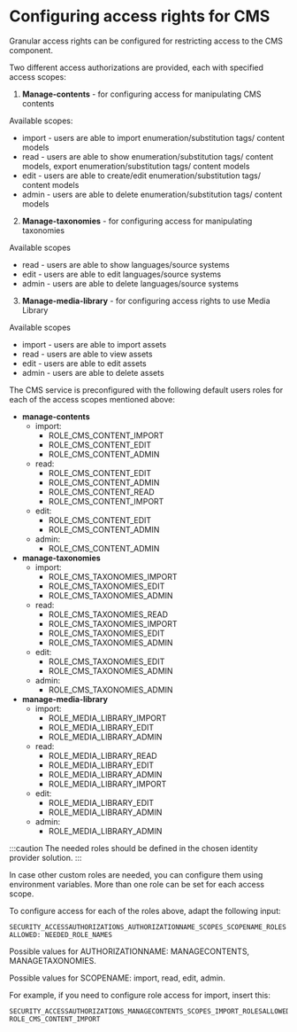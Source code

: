 # Configuring access rights for CMS

Granular access rights can be configured for restricting access to the CMS component.

Two different access authorizations are provided, each with specified access scopes:

1. **Manage-contents** - for configuring access for manipulating CMS contents

Available scopes:

* import - users are able to import enumeration/substitution tags/ content models
* read - users are able to show enumeration/substitution tags/ content models, export enumeration/substitution tags/ content models
* edit - users are able to create/edit enumeration/substitution tags/ content models
* admin - users are able to delete enumeration/substitution tags/ content models

2. **Manage-taxonomies** - for configuring access for manipulating taxonomies

Available scopes

* read - users are able to show languages/source systems
* edit - users are able to edit languages/source systems
* admin - users are able to delete languages/source systems

3. **Manage-media-library** - for configuring access rights to use Media Library

Available scopes
* import - users are able to import assets
* read - users are able to view assets
* edit - users are able to edit assets
* admin - users are able to delete assets

The CMS service is preconfigured with the following default users roles for each of the access scopes mentioned above:

* **manage-contents**
  * import:
    * ROLE_CMS_CONTENT_IMPORT
    * ROLE\_CMS\_CONTENT\_EDIT
    * ROLE\_CMS\_CONTENT\_ADMIN
  * read:
    * ROLE\_CMS\_CONTENT\_EDIT
    * ROLE\_CMS\_CONTENT\_ADMIN
    * ROLE_CMS_CONTENT_READ
    * ROLE_CMS_CONTENT_IMPORT
  * edit:
    * ROLE\_CMS\_CONTENT\_EDIT
    * ROLE\_CMS\_CONTENT\_ADMIN
  * admin:
    * ROLE_CMS_CONTENT_ADMIN
* **manage-taxonomies**
  * import:
    * ROLE_CMS_TAXONOMIES_IMPORT
    * ROLE_CMS_TAXONOMIES_EDIT
    * ROLE_CMS_TAXONOMIES_ADMIN
  * read:
    * ROLE_CMS_TAXONOMIES_READ
    * ROLE_CMS_TAXONOMIES_IMPORT
    * ROLE_CMS_TAXONOMIES_EDIT
    * ROLE_CMS_TAXONOMIES_ADMIN
  * edit:
    * ROLE_CMS_TAXONOMIES_EDIT
    * ROLE_CMS_TAXONOMIES_ADMIN
  * admin:
    * ROLE_CMS_TAXONOMIES_ADMIN
* **manage-media-library**
  * import: 
    * ROLE_MEDIA_LIBRARY_IMPORT
    * ROLE_MEDIA_LIBRARY_EDIT
    * ROLE_MEDIA_LIBRARY_ADMIN
  * read:
    * ROLE_MEDIA_LIBRARY_READ
    * ROLE_MEDIA_LIBRARY_EDIT
    * ROLE_MEDIA_LIBRARY_ADMIN
    * ROLE_MEDIA_LIBRARY_IMPORT
  * edit:
    * ROLE_MEDIA_LIBRARY_EDIT
    * ROLE_MEDIA_LIBRARY_ADMIN
  * admin:
    * ROLE_MEDIA_LIBRARY_ADMIN


:::caution
The needed roles should be defined in the chosen identity provider solution.
:::

In case other custom roles are needed, you can configure them using environment variables. More than one role can be set for each access scope.

To configure access for each of the roles above, adapt the following input:

`SECURITY_ACCESSAUTHORIZATIONS_AUTHORIZATIONNAME_SCOPES_SCOPENAME_ROLESALLOWED: NEEDED_ROLE_NAMES`

Possible values for AUTHORIZATIONNAME: MANAGECONTENTS, MANAGETAXONOMIES.

Possible values for SCOPENAME: import, read, edit, admin.

For example, if you need to configure role access for import, insert this:

```
SECURITY_ACCESSAUTHORIZATIONS_MANAGECONTENTS_SCOPES_IMPORT_ROLESALLOWED: ROLE_CMS_CONTENT_IMPORT
```
